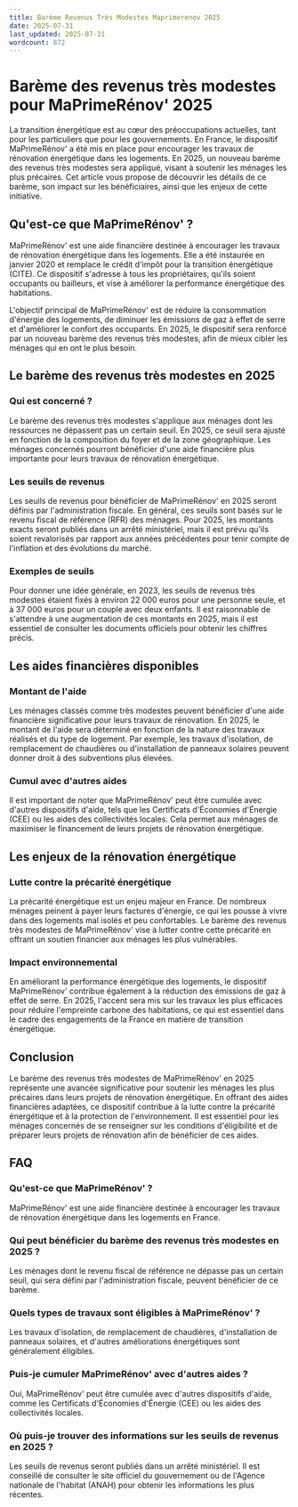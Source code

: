 ```yaml
---
title: Barème Revenus Très Modestes Maprimerenov 2025
date: 2025-07-31
last_updated: 2025-07-31
wordcount: 872
---
```


# Barème des revenus très modestes pour MaPrimeRénov' 2025

La transition énergétique est au cœur des préoccupations actuelles, tant pour les particuliers que pour les gouvernements. En France, le dispositif MaPrimeRénov' a été mis en place pour encourager les travaux de rénovation énergétique dans les logements. En 2025, un nouveau barème des revenus très modestes sera appliqué, visant à soutenir les ménages les plus précaires. Cet article vous propose de découvrir les détails de ce barème, son impact sur les bénéficiaires, ainsi que les enjeux de cette initiative.

## Qu'est-ce que MaPrimeRénov' ?

MaPrimeRénov' est une aide financière destinée à encourager les travaux de rénovation énergétique dans les logements. Elle a été instaurée en janvier 2020 et remplace le crédit d'impôt pour la transition énergétique (CITE). Ce dispositif s'adresse à tous les propriétaires, qu'ils soient occupants ou bailleurs, et vise à améliorer la performance énergétique des habitations. 

L'objectif principal de MaPrimeRénov' est de réduire la consommation d'énergie des logements, de diminuer les émissions de gaz à effet de serre et d'améliorer le confort des occupants. En 2025, le dispositif sera renforcé par un nouveau barème des revenus très modestes, afin de mieux cibler les ménages qui en ont le plus besoin.

## Le barème des revenus très modestes en 2025

### Qui est concerné ?

Le barème des revenus très modestes s'applique aux ménages dont les ressources ne dépassent pas un certain seuil. En 2025, ce seuil sera ajusté en fonction de la composition du foyer et de la zone géographique. Les ménages concernés pourront bénéficier d'une aide financière plus importante pour leurs travaux de rénovation énergétique.

### Les seuils de revenus

Les seuils de revenus pour bénéficier de MaPrimeRénov' en 2025 seront définis par l'administration fiscale. En général, ces seuils sont basés sur le revenu fiscal de référence (RFR) des ménages. Pour 2025, les montants exacts seront publiés dans un arrêté ministériel, mais il est prévu qu'ils soient revalorisés par rapport aux années précédentes pour tenir compte de l'inflation et des évolutions du marché.

### Exemples de seuils

Pour donner une idée générale, en 2023, les seuils de revenus très modestes étaient fixés à environ 22 000 euros pour une personne seule, et à 37 000 euros pour un couple avec deux enfants. Il est raisonnable de s'attendre à une augmentation de ces montants en 2025, mais il est essentiel de consulter les documents officiels pour obtenir les chiffres précis.

## Les aides financières disponibles

### Montant de l'aide

Les ménages classés comme très modestes peuvent bénéficier d'une aide financière significative pour leurs travaux de rénovation. En 2025, le montant de l'aide sera déterminé en fonction de la nature des travaux réalisés et du type de logement. Par exemple, les travaux d'isolation, de remplacement de chaudières ou d'installation de panneaux solaires peuvent donner droit à des subventions plus élevées.

### Cumul avec d'autres aides

Il est important de noter que MaPrimeRénov' peut être cumulée avec d'autres dispositifs d'aide, tels que les Certificats d'Économies d'Énergie (CEE) ou les aides des collectivités locales. Cela permet aux ménages de maximiser le financement de leurs projets de rénovation énergétique.

## Les enjeux de la rénovation énergétique

### Lutte contre la précarité énergétique

La précarité énergétique est un enjeu majeur en France. De nombreux ménages peinent à payer leurs factures d'énergie, ce qui les pousse à vivre dans des logements mal isolés et peu confortables. Le barème des revenus très modestes de MaPrimeRénov' vise à lutter contre cette précarité en offrant un soutien financier aux ménages les plus vulnérables.

### Impact environnemental

En améliorant la performance énergétique des logements, le dispositif MaPrimeRénov' contribue également à la réduction des émissions de gaz à effet de serre. En 2025, l'accent sera mis sur les travaux les plus efficaces pour réduire l'empreinte carbone des habitations, ce qui est essentiel dans le cadre des engagements de la France en matière de transition énergétique.

## Conclusion

Le barème des revenus très modestes de MaPrimeRénov' en 2025 représente une avancée significative pour soutenir les ménages les plus précaires dans leurs projets de rénovation énergétique. En offrant des aides financières adaptées, ce dispositif contribue à la lutte contre la précarité énergétique et à la protection de l'environnement. Il est essentiel pour les ménages concernés de se renseigner sur les conditions d'éligibilité et de préparer leurs projets de rénovation afin de bénéficier de ces aides.

## FAQ

### Qu'est-ce que MaPrimeRénov' ?

MaPrimeRénov' est une aide financière destinée à encourager les travaux de rénovation énergétique dans les logements en France.

### Qui peut bénéficier du barème des revenus très modestes en 2025 ?

Les ménages dont le revenu fiscal de référence ne dépasse pas un certain seuil, qui sera défini par l'administration fiscale, peuvent bénéficier de ce barème.

### Quels types de travaux sont éligibles à MaPrimeRénov' ?

Les travaux d'isolation, de remplacement de chaudières, d'installation de panneaux solaires, et d'autres améliorations énergétiques sont généralement éligibles.

### Puis-je cumuler MaPrimeRénov' avec d'autres aides ?

Oui, MaPrimeRénov' peut être cumulée avec d'autres dispositifs d'aide, comme les Certificats d'Économies d'Énergie (CEE) ou les aides des collectivités locales.

### Où puis-je trouver des informations sur les seuils de revenus en 2025 ?

Les seuils de revenus seront publiés dans un arrêté ministériel. Il est conseillé de consulter le site officiel du gouvernement ou de l'Agence nationale de l'habitat (ANAH) pour obtenir les informations les plus récentes.
